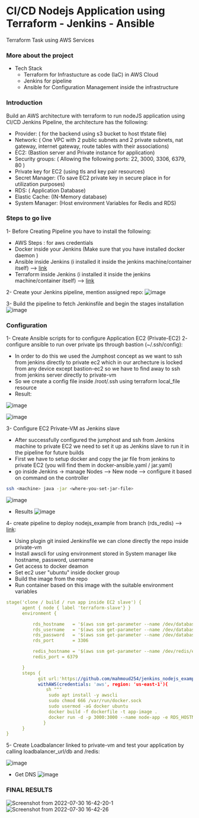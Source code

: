 # CI/CD Nodejs Application using Terraform - Jenkins - Ansible
Terraform Task using AWS Services

### More about the project
* Tech Stack
  - Terraform for Infrastucture as code (IaC) in AWS Cloud
  - Jenkins for pipeline
  - Ansible for Configuration Management inside the infrastructure 

### Introduction 
Build an AWS architecture with terraform to run nodeJS application using CI/CD Jenkins Pipeline, the architecture has the following:
  * Provider: ( for the backend using s3 bucket to host tfstate file)
  * Network: ( One VPC with 2 public subnets and 2 private subnets, nat gateway, internet gateway, route tables with their associations)
  * EC2: (Bastion server and Private instance for application)
  * Security groups: ( Allowing the following ports: 22, 3000, 3306, 6379, 80 )
  * Private key for EC2 (using tls and key pair resources)
  * Secret Manager: (To save EC2 private key in secure place in for utilization purposes)
  * RDS: ( Application Database)
  * Elastic Cache: (IN-Memory database)
  * System Manager: (Host environment Variables for Redis and RDS)
  

### Steps to go live
1- Before Creating Pipeline you have to install the following:
  * AWS Steps : for aws credentials
  * Docker inside your Jenkins (Make sure that you have installed docker daemon )
  * Ansible inside Jenkins (i installed it inside the jenkins machine/container itself)   --> [link](https://docs.ansible.com/ansible/latest/installation_guide/intro_installation.html)
  * Terraform inside Jenkins (i installed it inside the jenkins machine/container itself) --> [link](https://www.terraform.io/downloads)
  
2- Create your Jenkins pipeline, mention assigned repo:
  ![image](https://user-images.githubusercontent.com/30655799/181934660-c367a350-bc53-4eb9-8ac6-3d4c1b67efa2.png)
  
3- Build the pipeline to fetch Jenkinsfile and begin the stages installation
  ![image](https://user-images.githubusercontent.com/30655799/181935047-313db1a9-4730-4d2e-a08f-7f6c9e7f47a6.png)


### Configuration 
1- Create Ansible scripts for to configure Application EC2 (Private-EC2) 
2- configure ansible to run over private ips through bastion (~/.ssh/config):
  * In order to do this we used the Jumphost concept as we want to ssh from jenkins directly to private ec2 which in our archecture is locked from any device except bastion-ec2 so we have to find away to ssh from jenkins server directly to private-vm
  * So we create a config file inside /root/.ssh using terraform local_file resource
  * Result:
  
  ![image](https://user-images.githubusercontent.com/30655799/181935559-80651ca0-06d4-4d13-b628-95990f568fb4.png)

  ![image](https://user-images.githubusercontent.com/30655799/181935328-33493bee-9378-425a-836a-6413d3b3f1cd.png)
  
  
3- Configure EC2 Private-VM as Jenkins slave
  * After successfully configured the jumphost and ssh from Jenkins machine to private EC2 we need to set it up as Jenkins slave to run it in the pipeline for future builds
  * First we have to setup docker and copy the jar file from jenkins to private EC2 (you will find them in docker-ansible.yaml / jar.yaml)
  * go inside Jenkins -> manage Nodes --> New node --> configure it based on command on the controller
```bash
ssh <machine> java -jar <where-you-set-jar-file>
```
 ![image](https://user-images.githubusercontent.com/30655799/181935799-366357b7-4cc2-4933-913c-9431e048fc1c.png)
 
* Results
![image](https://user-images.githubusercontent.com/30655799/181935862-4a51714d-a400-4ee7-b6fb-39a0cd3cb643.png)

4- create pipeline to deploy nodejs_example from branch (rds_redis) --> [link](https://github.com/mahmoud254/jenkins_nodejs_example/tree/rds_redis):
  * Using plugin git insied Jenkinsfile we can clone directly the repo inside private-vm
  * Install awscli for using environment stored in System manager like hostname, password, username
  * Get access to docker deamon
  * Set ec2 user "ubuntu" inside docker group 
  * Build the image from the repo
  * Run container based on this image with the suitable environment variables 
```yaml
stage('clone / build / run app inside EC2 slave') {
      agent { node { label 'terraform-slave'} }
      environment {

          rds_hostname   = '$(aws ssm get-parameter --name /dev/database/endpoint --query "Parameter.Value" --with-decryption --output text)'
          rds_username   = '$(aws ssm get-parameter --name /dev/database/username --query "Parameter.Value" --with-decryption --output text)'
          rds_password   = '$(aws ssm get-parameter --name /dev/database/password --query "Parameter.Value" --with-decryption --output text)'
          rds_port       = 3306

          redis_hostname = '$(aws ssm get-parameter --name /dev/redis/endpoint --query "Parameter.Value" --with-decryption --output text)'
          redis_port = 6379

      }
      steps {
            git url:'https://github.com/mahmoud254/jenkins_nodejs_example.git' , branch: 'rds_redis'
            withAWS(credentials: 'aws', region: 'us-east-1'){
               sh """
                sudo apt install -y awscli 
                sudo chmod 666 /var/run/docker.sock
                sudo usermod -aG docker ubuntu
                docker build -f dockerfile -t app-image .
                docker run -d -p 3000:3000 --name node-app -e RDS_HOSTNAME=${rds_hostname} -e RDS_USERNAME=${rds_username}'rizk' -e RDS_PASSWORD=${rds_password} -e RDS_PORT=${rds_port} -e REDIS_HOSTNAME=${redis_hostname} -e REDIS_PORT=${redis_port} app-image"""
              }
      }
}
```

5- Create Loadbalancer linked to private-vm and test your application by calling loadbalancer_url/db and /redis:

![image](https://user-images.githubusercontent.com/30655799/181936718-b5ed2597-fbf4-40a6-aec7-b8545f436720.png)

* Get DNS
  ![image](https://user-images.githubusercontent.com/30655799/181936768-0b30c275-af57-479c-85ab-785c4ff65fa9.png)
  
### FINAL RESULTS
![Screenshot from 2022-07-30 16-42-20-1](https://user-images.githubusercontent.com/30655799/181936845-01d6810d-10c9-49cc-8f66-1f24c5504481.png)
![Screenshot from 2022-07-30 16-42-26](https://user-images.githubusercontent.com/30655799/181936847-77c0ac43-875d-4f57-b739-3e1aae998ccf.png)









